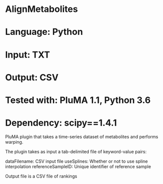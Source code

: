 # AlignMetabolites
# Language: Python
# Input: TXT
# Output: CSV
# Tested with: PluMA 1.1, Python 3.6
# Dependency: scipy==1.4.1

PluMA plugin that takes a time-series dataset of metabolites and performs
warping.

The plugin takes as input a tab-delimited file of keyword-value pairs:

dataFilename: CSV input file
useSplines: Whether or not to use spline interpolation
referenceSampleID: Unique identifier of reference sample

Output file is a CSV file of rankings
